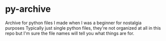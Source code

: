 # py-archive
Archive for python files I made when I was a beginner for nostalgia purposes
Typically just single python files, they're not organized at all in this repo but I'm sure the file names will tell you what things are for.
